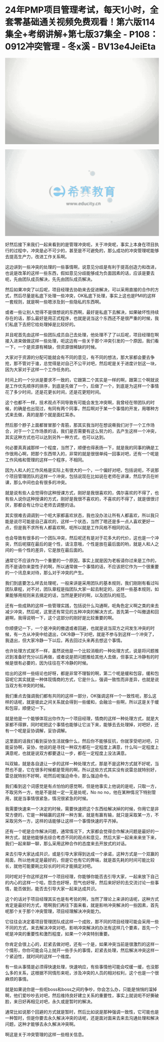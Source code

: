 # 24年PMP项目管理考试，每天1小时，全套零基础通关视频免费观看！第六版114集全+考纲讲解+第七版37集全 - P108：0912冲突管理 - 冬x溪 - BV13e4JeiEta

![](img/1de851bc3a9b2d86fc3d8d43457fe676_0.png)

![](img/1de851bc3a9b2d86fc3d8d43457fe676_1.png)

好然后接下来我们一起来看到的是管理冲突呃，关于冲突呢，事实上本身在项目执行的过程中，冲突是必不可少的，甚至是不可避免的，那么成功的冲突管理呢能够去提高生产力，改进工作关系啊。

这边讲到一些冲突的处理的一些事情啊，说意见分歧是有利于提高创造力和改进，也说是改革的这样一些东西，假如意见分歧能够成为负面因素的话，应该是要去呃，先由团队成员解决，先先由团队成员解决。

然后如果冲突了以后呢，项目经理去协助来去促进解决，可以采用直接的合作的方式，然后尽量是私底下处理一些冲突，OK私底下处理，事实上这也是PMI的这样一套规则，就是啊一些嗯涉及到一些隐私的东西啊。

或者一些让别人觉得不是很想说的东西啊，最好是私底下去解决，如果破坏性持续存在的话，那么最好是用正式程序，也就是说当这个东西还不是很严重的时候，我们私底下去把它给处理掉是比较好的。

并且呢首先由这样一些团队成员自己去处理，他处理不了了以后呢，项目经理在啊接入进来做做这样一些处理，呃这边有一些关于那个冲突引发的一个原因，我们看一下，一个是资源有稀缺，但资源很稀缺的时候。

大家对于资源的分配可能就会有不同的意见，有不同的想法，那大家都会要去争抢，那不管对于谁，总觉得是对自己不公平对吧，然后呢是关于进度计划这一块，因为大家对于这样一个工作任务的。

时间上的一个分派是要求不一致的，它跟第二个其实是一样的啊，跟第三个啊就说是工作优先顺序的排序，到底是先做了一个，后做了一个，到底是为这样一个事情花了多少时间，还是花更长时间，还是花更短时间。

这个也都不一样，技术观点不同导致有可能会发生冲突啊，我曾经在带团队的时候，的确是也出现过，有同有两个同事，然后啊对于某一个事情的开发，用哪种方式来去做，真的是那个就是面红耳赤。

然后那个脖子上面都冒冒那个青筋，那其实我当时在想说嘶我们对于一个工作场合，对于一个工作场景的话，我们是否需要有这么努力的，去产生这样一个冲突，其实这种方式也可以达到另外一种方式，也可以达到。

何必要真真诚那样一个程度，当然了，顺便也得表扬一下，就是我的同事的确是工作很用心啊，把那个东西带入的，非常的就是很很单纯一回事对吧，还有一个呢是工作风格和管理的这样一个程序，不相同。

因为人和人的工作风格是实际上有很大的一个，一个偏好对吧，包括说呃，不说那个项目管理团队的这样一个冲突，包括说现在比如说在老师在讲课，然后学员在听课，那么中间也会有很多的冲突。

就是说有些人会觉得你这种授课方式，刚好是我很喜欢的，偶尔喜欢的不得了，也有些人说你这种授课的方式，刚好是我很不喜欢的，不喜欢的不得了，就是很很讨厌，那都会有让你让老师去调整的话。

其实很难去调调到一个呃大家都喜欢状态，我也没办法让所有人都喜欢，所以我只能是说尽可能是自己喜欢的，这样一个状态，当然了嗯还是多一点人喜欢更好一点，但是我不求所有人都喜欢啊，呃所以就是工作风格不相同的话。

也会导致有很多的一个团队冲突，然后呢还有是对于花多大的代价，这也是一个冲突，然后呢摆在最后的是个性，请注意哦，个性是放在最后面的哟，就是人和人之间的一些个性的差异，它是放在最后面的。

通常它不应该作为一个重要的一个原因，事实上就是因为老板请你过来是工作的，而不是请你来耍性子的啊，所以通常做一个事情的话，不应该把它作为一个很重要的一个讯息来对待，那么对于冲突的产生。

我们到底要怎么样去处理呢，一般来讲是采用团队的基本规则，我们刚刚有看过叫团队章程，对不对，团队章程是指团队大家一起去制定的，这样一些基本规则，如果能够用规则来去搞定的话，当然是更好的啊，以及团队的规范。

还有一些成熟的这样一些管理实践，包括说什么沟通啊，呃角色定义啊之类的来去减少冲突，然后呢，这里还有常见的五种冲突的解决方式，首先第一个叫撤退和回避啊，我得说明一下，这个这部分的刚好是比较重要的啊。

你顺便记一下，一个是冲突的撤退或者回避，也就是说当双方之间发生冲突的时候，有一方从冲突中给退出，OK冷静一下对吧，就是不参与到这样一个冲突了，我退出，但大家冷静一下以后，再去回过头来再去想这个事情。

也许处理方式就不一样，虽然说他是一个比较消极的一种处理方式，说是将问题推迟到准备好充分以后再做，或者说是把问题推给其他人去做，但事实上冷静有的时候是很有必要的，因为往往在不冷静的时候。

给出的这样一些结论也好呀，都是非常不理智的啊，第二个呢是缓和包容，缓和包容呢它其实就是一种体现情商的方式，它是什么，强调一致性而非差异，也就是说当双方有冲突的时候。

我们重点去强调我们都有共同的这样一部分，OK强调这样一个一致性呃，那么这样的话呢，就是彼此之间关系就会得到一些缓和，会融洽一些啊，所以这是关于缓和包容，顺便记一下。

就是他是一个能够体现出你作为一个项目经理，情商的这样一种处理方式，就是大家都不得罪，同时呢把这个事情也能够让它淡下来，能够去去处理掉，对吧好，还有一个呢是妥协调解，妥协调解。

这里面的话我们看到妥协生活就像什么，然后你不能够反抗，你就享受吧对吧，只能妥协啊，妥协，他说的是寻找一种双方都在一定程度上满意，什么叫一定程度上满意呢，也就是说双方都要退让一步，都在一定程度上没法满意。

叫双输，就是各自退让一步的这样一种处理方式，那是不是这种方式就不好呢，当然也不是，它在很多时候都是管用的啊，所以这些方式其实没有说雷总就特别好，雷总就特别不好啊，呃然后呢强迫命令，那么强迫命令。

我们看到这个词感觉是有点怕怕的感觉啊，但是他事实上他说的是呃，只取一方，不取另外一方，他是不是就一定一无是处呢，No no no，他在某种情况下特别管用，就是当事情很紧急，情况很紧急的时候。

我需要快速来一个决定的时候，需要快速把这个东西给解决掉的时候，你用它是非常方便的，它是一种输赢的这样一种方案，就是有赢有输，就只是采取某一方，不采取另外一方，这样的话能够让这样一个事情快速的平齐掉。

还有一个呢是合作解决问题，通常情况下，大家都会觉得合作解决问题是最好的一种方式，就是他能够去综合考虑不同的观点和意见，然后大家一起来来来坐下来，我们一起来聊一聊，那么采用这种合作的态度来去开放式的对话。

来去引导大家达成共识，或是引导大家得到达成一个承诺，这种方式是一个双赢的局面，所以他肯定是最好的，但是它也有它的弊端，就是首先耗的时间可能比较长，就他可能要耗比较长的时间才能搞定对吧。

同时呢对于你这样这样一个项目经理，你能够你能否去引导大家，一起来放下自己的内心的这样一个哈，怨念也好呀，怨气也好呀，然后来好好的去交流讨论一些事情，能否做到，能否去引导大家一起来达成共识。

这个的话对于项目经理其实也是有考验的啊，当然了理论上来讲的话呢，这种方式肯定是最好的方式，嗯啊我们再往下面来看，就是影响冲突解决的一些因素，首先呢那个关于那个冲突管理，项目经理解决冲突能力。

它往往会决定着项目管理团队成这样一个成败，那不同的项目经理可能会采用一些不同的方式，来去解决冲突对吧，影响冲突解决的办法有这样几个要素，首先一个呢是冲突的重要性和激烈程度，如果一个冲突特别重要。

你肯定会很上心的，赶紧去做对吧，还有一个是，如果冲突当前是很激烈的这样一个情形，你你可能会马上抛开一些手头的事情，赶紧去处理，然后解决冲突这样一个紧迫性，就时间的这样一个维度。

有一些从事情是必须得快速处理，快速响应，有些事情他可能会哎缓一缓，也没那么多的关系，这根据不同情形来呃，涉及冲突的人员的相对权利，这个也是一个很麻烦的事情。

就是如果说你是一些呃boss和boss之间的争吵，你会怎么办，只能是悄悄的溜掉啊，他们爱吵吵去对吧，然后维持良好建立关系的重要性，事实上就说呃不好撕破脸，来日好再相见对吧，永久或是暂时的解决。

通常比如说那个回避的方式就是暂时，然后比如说是那种强调一致性，它可能也是一种暂时，但是你要去永久解决冲突的话呢，还是面对面来去来去沟通处理和解决问题，这种才能够去永久解决冲突啊。

啊这是关于冲突管理的这样一些相关信息。